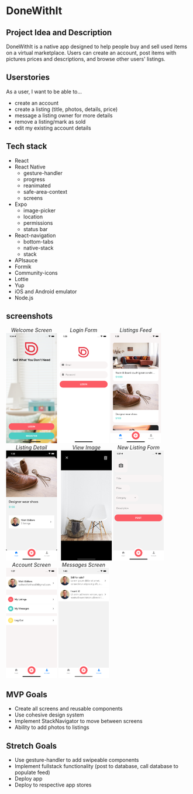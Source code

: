 # DoneWithIt

## Project Idea and Description

DoneWithIt is a native app designed to help people buy and sell used items on a virtual marketplace. Users can create an account, post items with pictures prices and descriptions, and browse other users' listings.

## Userstories

As a user, I want to be able to...

-   create an account
-   create a listing (title, photos, details, price)
-   message a listing owner for more details
-   remove a listing/mark as sold
-   edit my existing account details

## Tech stack

-   React
-   React Native
    -   gesture-handler
    -   progress
    -   reanimated
    -   safe-area-context
    -   screens
-   Expo
    -   image-picker
    -   location
    -   permissions
    -   status bar
-   React-navigation
    -   bottom-tabs
    -   native-stack
    -   stack
-   APIsauce
-   Formik
-   Community-icons
-   Lottie
-   Yup
-   iOS and Android emulator
-   Node.js

## screenshots

<div style='display: flex; flex-wrap: wrap; margin: 10'>
    <div style="text-align: center">
        <em>Welcome Screen</em>
        <br/>
        <img src="./app/assets/screengrabs/welcome.png"
        alt="welcome splash"
        height="300px;" />
    </div>
    &nbsp;
    <div style="text-align: center">
        <em>Login Form</em>
        <br/>
        <img src="./app/assets/screengrabs/login.png"
        alt="login screen"
        height="300px;" />
    </div>
    &nbsp;
    <div style="text-align: center">
        <em>Listings Feed</em>
        <br/>
        <img src="./app/assets/screengrabs/feed.png"
        alt="listings screen"
        height="300px;" />
    </div>
    &nbsp;
    <div style="text-align: center">
        <em>Listing Detail</em>
        <br/>
        <img src="./app/assets/screengrabs/detail.png"
        alt="listing detail screen"
        height="300px;" />
    </div>
    &nbsp;
    &nbsp;
    <div style="text-align: center">
        <em>View Image</em>
        <br/>
        <img src="./app/assets/screengrabs/viewimage.png"
        alt="view image screen"
        height="300px;" />
    </div>
    &nbsp;
    <div style="text-align: center">
        <em>New Listing Form</em>
        <br/>
        <img src="./app/assets/screengrabs/listingedit.png"
        alt="listing edit screen"
        height="300px;" />
    </div>
    &nbsp;
    <div style="text-align: center">
        <em>Account Screen</em>
        <br/>
        <img src="./app/assets/screengrabs/account.png"
        alt="account screen"
        height="300px;" />
    </div>
    &nbsp;
    <div style="text-align: center">
        <em>Messages Screen</em>
        <br/>
        <img src="./app/assets/screengrabs/messages.png"
        alt="messages screen"
        height="300px;" />
    </div>
    &nbsp;
</div>
<!-- (./app/assets/screengrabs/welcome.png) -->

## MVP Goals

-   Create all screens and reusable components
-   Use cohesive design system
-   Implement StackNavigator to move between screens
-   Ability to add photos to listings

## Stretch Goals

-   Use gesture-handler to add swipeable components
-   Implement fullstack functionality (post to database, call database to populate feed)
-   Deploy app
-   Deploy to respective app stores
